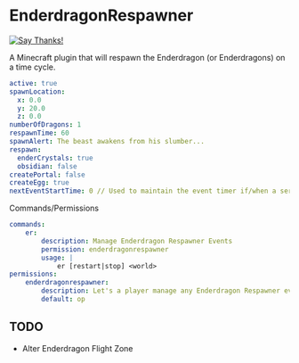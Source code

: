# EnderdragonRespawner

[![Say Thanks!](https://img.shields.io/badge/Say%20Thanks-!-1EAEDB.svg)](https://saythanks.io/to/FuzzyStatic)

A Minecraft plugin that will respawn the Enderdragon (or Enderdragons) on a time cycle.

```yaml
active: true
spawnLocation:
  x: 0.0
  y: 20.0
  z: 0.0
numberOfDragons: 1
respawnTime: 60
spawnAlert: The beast awakens from his slumber...
respawn:
  enderCrystals: true
  obsidian: false
createPortal: false
createEgg: true
nextEventStartTime: 0 // Used to maintain the event timer if/when a server shutdowns
```

Commands/Permissions

```yaml
commands:
    er:
        description: Manage Enderdragon Respawner Events
        permission: enderdragonrespawner
        usage: |
            er [restart|stop] <world>
permissions:
    enderdragonrespawner:
        description: Let's a player manage any Enderdragon Respawner events
        default: op
```

## TODO
* Alter Enderdragon Flight Zone